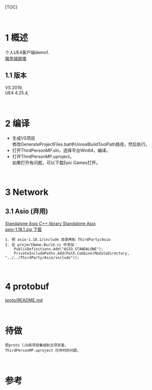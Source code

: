 [TOC]

<br />

# 1 概述
个人UE4客户端demo1.  
[服务端链接]()  

## 1.1 版本
VS 2019,  
UE4 4.25.4,  


<br />

# 2 编译  
* 生成VS项目  
修改GenerateProjectFiles.bat中UnrealBuildToolPath路径，然后执行。  
* 打开ThirdPersonMP.sln，选择平台Win64，编译。  
* 打开ThirdPersonMP.uproject。  
如果打开有问题，可以下载Epic Games打开。  


<br />

# 3 Network
## 3.1 Asio (弃用)  
[Standalone Asio C++ library Standalone Asio](http://think-async.com/Asio/AsioStandalone)  
[asio-1.18.1.zip 下载](https://udomain.dl.sourceforge.net/project/asio/asio/1.18.1%20%28Stable%29/asio-1.18.1.zip)  
```
1. 把 asio-1.18.1/include 目录拷到 ThirdParty/Asio  
2. 在 projectName.Build.cs 中添加：  
    PublicDefinitions.Add("ASIO_STANDALONE");  
    PrivateIncludePaths.Add(Path.Combine(ModuleDirectory, "../../ThirdParty/Asio/include"));  
```


<br />

# 4 protobuf
[proto/README.md](proto/README.md)  




<br />

# 待做
```
把proto lib库项目集成到主项目里，  
ThirdPersonMP.uproject 打开时的问题，   

```


<br />

# 参考

